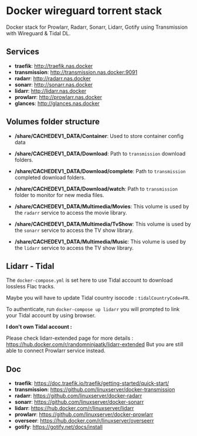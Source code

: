# Docker wireguard torrent stack
Docker stack for Prowlarr, Radarr, Sonarr, Lidarr, Gotify using Transmission with Wireguard & Tidal DL.

## Services
- **traefik**: http://traefik.nas.docker
- **transmission**: http://transmission.nas.docker:9091
- **radarr**: http://radarr.nas.docker
- **sonarr**: http://sonarr.nas.docker
- **lidarr**: http://lidarr.nas.docker
- **prowlarr**: http://prowlarr.nas.docker
- **glances**: http://glances.nas.docker

## Volumes folder structure
- **/share/CACHEDEV1_DATA/Container**: Used to store container config data

- **/share/CACHEDEV1_DATA/Download**: Path to `transmission` download folders.
- **/share/CACHEDEV1_DATA/Download/complete**: Path to `transmission` completed download folders.
- **/share/CACHEDEV1_DATA/Download/watch**: Path to `transmission` folder to monitor for new media files.

- **/share/CACHEDEV1_DATA/Multimedia/Movies**: This volume is used by the `radarr` service to access the movie library.
- **/share/CACHEDEV1_DATA/Multimedia/TvShow**: This volume is used by the `sonarr` service to access the TV show library.
- **/share/CACHEDEV1_DATA/Multimedia/Music**: This volume is used by the `lidarr` service to access the TV show library.

## Lidarr - Tidal
The `docker-compose.yml` is set here to use Tidal account to download lossless Flac tracks. 

Maybe you will have to update Tidal country isocode : `tidalCountryCode=FR`.

To authenticate, run `docker-compose up lidarr` you will prompted to link your Tidal account by using browser.

**I don't own Tidal account :**

Please check lidarr-extended page for more details : https://hub.docker.com/r/randomninjaatk/lidarr-extended
But you are still able to connect Prowlarr service instead.


## Doc
- **traefik**: https://doc.traefik.io/traefik/getting-started/quick-start/
- **transmission**: https://github.com/linuxserver/docker-transmission
- **radarr**: https://github.com/linuxserver/docker-radarr
- **sonarr**: https://github.com/linuxserver/docker-sonarr
- **lidarr**: https://hub.docker.com/r/linuxserver/lidarr
- **prowlarr**: https://github.com/linuxserver/docker-prowlarr
- **overseer**: https://hub.docker.com/r/linuxserver/overseerr
- **gotify**: https://gotify.net/docs/install

